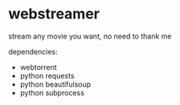 # webstreamer
stream any movie you want, no need to thank me

dependencies:
  - webtorrent
  - python requests
  - python beautifulsoup
  - python subprocess
